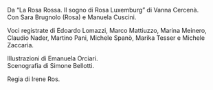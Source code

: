 Da “La Rosa Rossa. Il sogno di Rosa Luxemburg” di Vanna Cercenà.  
Con Sara Brugnolo (Rosa) e Manuela Cuscini.  

Voci registrate di Edoardo Lomazzi, Marco Mattiuzzo, Marina Meinero, Claudio Nader, Martino Pani, Michele Spanò, Marika Tesser e Michele Zaccaria.  

Illustrazioni di Emanuela Orciari.  
Scenografia di Simone Bellotti.  

Regia di Irene Ros.